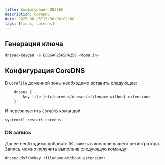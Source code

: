 ```yaml
---
title: Конфигурация DNSSEC
description: CoreDNS
date: 2025-06-25T13:36:00+02:00
tags: [linux, coredns]
---
```

## Генерация ключа

```bash
dnssec-keygen -a ECDSAP256SHA256 <doma.in>
```

## Конфигурация CoreDNS

В `Corefile` доменной зоны необходимо вставить следующее:

```python
	dnssec {
		key file /etc/coredns/dnssec/<filename-without-extension>
	}
```

И перезапустить `CoreDNS` командой:

```shell
systemctl restart coredns
```

### DS запись

Далее необходимо добавить `DS-запись` в консоли вашего регистратора.\
Запись можно получить выполнив следующую команду:

```bash
dnssec-dsfromkey <filename-without-extension>
```
